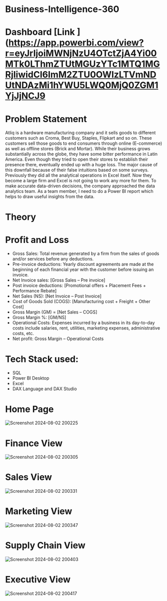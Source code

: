 # Business-Intelligence-360
# Dashboard [Link ](https://app.powerbi.com/view?r=eyJrIjoiMWNjNzU4OTctZjA4Yi00MTk0LThmZTUtMGUzYTc1MTQ1MGRjIiwidCI6ImM2ZTU0OWIzLTVmNDUtNDAzMi1hYWU5LWQ0MjQ0ZGM1YjJjNCJ9
# Problem Statement
Atliq is a hardware manufacturing company and it sells goods to different customers such as Croma, Best Buy, Staples, Flipkart and so on. These customers sell those goods to end consumers through online (E-commerce) as well as offline stores (Brick and Mortar). While their business grows substantially across the globe, they have some bitter performance in Latin America. Even though they tried to open their stores to establish their presence there, eventually ended up with a huge loss. The major cause of this downfall because of their false intuitions based on some surveys. Previously they did all the analytical operations in Excel itself. Now they become a large firm and Excel is not going to work any more for them. To make accurate data-driven decisions, the company approached the data analytics team. As a team member, I need to do a Power BI report which helps to draw useful insights from the data.
# Theory
# Profit and Loss
- Gross Sales: Total revenue generated by a firm from the sales of goods and/or services before any deductions.
- Pre-invoice deductions: Yearly discount agreements are made at the beginning of each financial year with the customer before issuing an invoice.
- Net Invoice sales: [Gross Sales – Pre invoice]
- Post invoice deductions: [Promotional offers + Placement Fees + Performance Rebate]
- Net Sales (NS): [Net Invoice – Post Invoice]
- Cost of Goods Sold (COGS): [Manufacturing cost + Freight + Other Cost]
- Gross Margin (GM) = [Net Sales – COGS]
- Gross Margin %: [GM/NS]
- Operational Costs: Expenses incurred by a business in its day-to-day costs include salaries, rent, utilities, marketing expenses, administrative costs, etc.
- Net profit: Gross Margin – Operational Costs
# Tech Stack used: 
- SQL
- Power BI Desktop
- Excel
- DAX Language and DAX Studio

# Home Page
![Screenshot 2024-08-02 200225](https://github.com/user-attachments/assets/00633210-8679-4588-80a7-cb11bb7641da)
# Finance View
![Screenshot 2024-08-02 200305](https://github.com/user-attachments/assets/7b4a1ed4-8af7-4291-a1a8-19c4c414cf1a)
# Sales View
![Screenshot 2024-08-02 200331](https://github.com/user-attachments/assets/3bcf21b5-cd02-4924-81c9-eae452c9ee0c)
# Marketing View
![Screenshot 2024-08-02 200347](https://github.com/user-attachments/assets/9f7574ac-c30f-4147-864a-7bce7d126bc7)
# Supply Chain View
![Screenshot 2024-08-02 200403](https://github.com/user-attachments/assets/687720c1-3b1c-49fa-8965-3a8f998ca156)
# Executive View
![Screenshot 2024-08-02 200417](https://github.com/user-attachments/assets/b30c4ebe-53af-4509-a8ac-9f5fe8c673f5)







